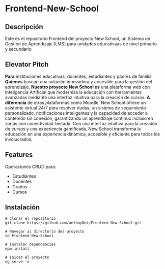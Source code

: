 # Frontend-New-School
## Descripción
Este es el repositorio Frontend del proyecto New School, un Sistema de Gestión de Aprendizaje (LMS) para unidades educativaas de nivel primario y secundario
## Elevator Pitch
**Para** instituciones educativas, docentes, estudiantes y padres de familia 
**Quienes** buscan una solución innovadora y accesible para la gestión del aprendizaje, 
**Nuestro proyecto New School es** una plataforma web con Inteligencia Artificial que moderniza la educación con herramientas avanzadas mediante una interfaz intuitiva para la creación de cursos.
**A diferencia** de otras plataformas como Moodle, New School ofrece un asistente virtual 24/7 para resolver dudas, un sistema de seguimiento personalizado, notificaciones inteligentes y la capacidad de acceder a contenido sin conexión, garantizando un aprendizaje continuo incluso en zonas con conectividad limitada.
Con una interfaz intuitiva para la creación de cursos y una experiencia gamificada, New School transforma la educación en una experiencia dinámica, accesible y eficiente para todos los involucrados.
## Features
Operaciones CRUD para: 
* Estudiantes
* Docentes
* Grados
* Cursos
## Instalación
```
# Clonar el repositorio
git clone https://github.com/anthnyOnt/Frontend-New-School.git

# Navegar al directorio del proyecto
cd Frontend-New-School

# Instalar dependencias
npm install

# Inicar el proyecto
ng serve -o
```
